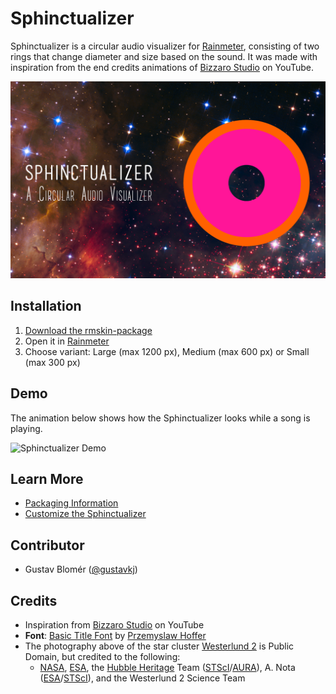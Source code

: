 # Sphinctualizer
Sphinctualizer is a circular audio visualizer for [Rainmeter](https://www.rainmeter.net/), consisting of two rings that change diameter and size based on the sound. It was made with inspiration from the end credits animations of [Bizzaro Studio](https://www.youtube.com/user/TheBayrShow) on YouTube.

![Sphinctualizer Promo](docs/sphinctualizer-promo.png)

## Installation

1. [Download the rmskin-package](Packaged/Sphinctualizer_1.0.rmskin?raw=true)
2. Open it in [Rainmeter](https://www.rainmeter.net/)
3. Choose variant: Large (max 1200 px), Medium (max 600 px) or Small (max 300 px)

## Demo

The animation below shows how the Sphinctualizer looks while a song is playing.

![Sphinctualizer Demo](docs/sphinctualizer-demo.gif)

## Learn More

* [Packaging Information](docs/packaging-information.md)
* [Customize the Sphinctualizer](docs/customize-the-sphinctualizer.md)

## Contributor

* Gustav Blomér ([@gustavkj](https://github.com/gustavkj))

## Credits

* Inspiration from [Bizzaro Studio](https://www.youtube.com/user/TheBayrShow) on YouTube
* **Font**: [Basic Title Font](http://www.dafont.com/basic-title-font.font) by [Przemyslaw Hoffer](http://www.dafont.com/przemyslaw-hoffer.d4259)
* The photography above of the star cluster [Westerlund 2](http://hubblesite.org/newscenter/archive/releases/2015/12/) is Public Domain, but credited to the following:
	* [NASA](http://www.nasa.gov/), [ESA](http://www.spacetelescope.org/), the [Hubble Heritage](http://heritage.stsci.edu/) Team ([STScI](http://www.stsci.edu/)/[AURA](http://www.aura-astronomy.org/)), A. Nota  ([ESA](http://www.spacetelescope.org/)/[STScI](http://www.stsci.edu/)), and the Westerlund 2 Science Team
